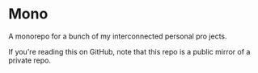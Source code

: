 # Mono

A monorepo for a bunch of my interconnected personal pro jects.

If you're reading this on GitHub, note that this repo is a public mirror of a private repo. 